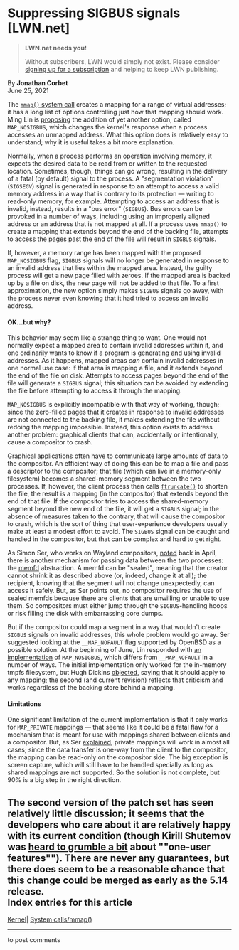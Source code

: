 # Suppressing SIGBUS signals [LWN.net]

> **LWN.net needs you!**
> 
> Without subscribers, LWN would simply not exist. Please consider [signing up for a subscription](/Promo/nst-nag2/subscribe) and helping to keep LWN publishing. 

By **Jonathan Corbet**  
June 25, 2021 

The [`mmap()` system call](https://man7.org/linux/man-pages/man2/mmap.2.html) creates a mapping for a range of virtual addresses; it has a long list of options controlling just how that mapping should work. Ming Lin is [proposing](/ml/linux-kernel/1622792602-40459-1-git-send-email-mlin@kernel.org/) the addition of yet another option, called `MAP_NOSIGBUS`, which changes the kernel's response when a process accesses an unmapped address. What this option does is relatively easy to understand; why it is useful takes a bit more explanation. 

Normally, when a process performs an operation involving memory, it expects the desired data to be read from or written to the requested location. Sometimes, though, things can go wrong, resulting in the delivery of a fatal (by default) signal to the process. A "segmentation violation" (`SIGSEGV`) signal is generated in response to an attempt to access a valid memory address in a way that is contrary to its protection — writing to read-only memory, for example. Attempting to access an address that is invalid, instead, results in a "bus error" (`SIGBUS`). Bus errors can be provoked in a number of ways, including using an improperly aligned address or an address that is not mapped at all. If a process uses `mmap()` to create a mapping that extends beyond the end of the backing file, attempts to access the pages past the end of the file will result in `SIGBUS` signals. 

If, however, a memory range has been mapped with the proposed `MAP_NOSIGBUS` flag, `SIGBUS` signals will no longer be generated in response to an invalid address that lies within the mapped area. Instead, the guilty process will get a new page filled with zeroes. If the mapped area is backed up by a file on disk, the new page will not be added to that file. To a first approximation, the new option simply makes `SIGBUS` signals go away, with the process never even knowing that it had tried to access an invalid address. 

#### OK...but why?

This behavior may seem like a strange thing to want. One would not normally expect a mapped area to contain invalid addresses within it, and one ordinarily wants to know if a program is generating and using invalid addresses. As it happens, mapped areas _can_ contain invalid addresses in one normal use case: if that area is mapping a file, and it extends beyond the end of the file on disk. Attempts to access pages beyond the end of the file will generate a `SIGBUS` signal; this situation can be avoided by extending the file before attempting to access it through the mapping. 

`MAP_NOSIGBUS` is explicitly incompatible with that way of working, though; since the zero-filled pages that it creates in response to invalid addresses are not connected to the backing file, it makes extending the file without redoing the mapping impossible. Instead, this option exists to address another problem: graphical clients that can, accidentally or intentionally, cause a compositor to crash. 

Graphical applications often have to communicate large amounts of data to the compositor. An efficient way of doing this can be to map a file and pass a descriptor to the compositor; that file (which can live in a memory-only filesystem) becomes a shared-memory segment between the two processes. If, however, the client process then calls [`ftruncate()`](https://man7.org/linux/man-pages/man2/ftruncate.2.html) to shorten the file, the result is a mapping (in the compositor) that extends beyond the end of that file. If the compositor tries to access the shared-memory segment beyond the new end of the file, it will get a `SIGBUS` signal; in the absence of measures taken to the contrary, that will cause the compositor to crash, which is the sort of thing that user-experience developers usually make at least a modest effort to avoid. The `SIGBUS` signal can be caught and handled in the compositor, but that can be complex and hard to get right. 

As Simon Ser, who works on Wayland compositors, [noted](/ml/linux-mm/vs1Us2sm4qmfvLOqNat0-r16GyfmWzqUzQ4KHbXJwEcjhzeoQ4sBTxx7QXDG9B6zk5AeT7FsNb3CSr94LaKy6Novh1fbbw8D_BBxYsbPLms=@emersion.fr/) back in April, there is another mechanism for passing data between the two processes: the [memfd](/Articles/593918/) abstraction. A memfd can be "sealed", meaning that the creator cannot shrink it as described above (or, indeed, change it at all); the recipient, knowing that the segment will not change unexpectedly, can access it safely. But, as Ser points out, no compositor requires the use of sealed memfds because there are clients that are unwilling or unable to use them. So compositors must either jump through the `SIGBUS`-handling hoops or risk filling the disk with embarrassing core dumps. 

But if the compositor could map a segment in a way that wouldn't create `SIGBUS` signals on invalid addresses, this whole problem would go away. Ser suggested looking at the `__MAP_NOFAULT` flag supported by OpenBSD as a possible solution. At the beginning of June, Lin responded with [an implementation](/ml/linux-kernel/1622589753-9206-1-git-send-email-mlin@kernel.org/) of `MAP_NOSIGBUS`, which differs from `__MAP_NOFAULT` in a number of ways. The initial implementation only worked for the in-memory tmpfs filesystem, but Hugh Dickins [objected](/ml/linux-kernel/alpine.LSU.2.11.2106011913590.3353@eggly.anvils/), saying that it should apply to any mapping; the second (and current revision) reflects that criticism and works regardless of the backing store behind a mapping. 

#### Limitations

One significant limitation of the current implementation is that it only works for `MAP_PRIVATE` mappings — that seems like it could be a fatal flaw for a mechanism that is meant for use with mappings shared between clients and a compositor. But, as Ser [explained](/ml/linux-mm/lpi4uT69AFMwtmWtwW_qJAmYm_r0jRikL11G_zI4X7wq--6Jtpiej8kGn8gePfv0Dtn4VmzsOqT2Q5-L3ca2niDi0nlC0nVYphbFBnNJnw0=@emersion.fr/), private mappings will work in almost all cases; since the data transfer is one-way from the client to the compositor, the mapping can be read-only on the compositor side. The big exception is screen capture, which will still have to be handled specially as long as shared mappings are not supported. So the solution is not complete, but 90% is a big step in the right direction. 

The second version of the patch set has seen relatively little discussion; it seems that the developers who care about it are relatively happy with its current condition (though Kirill Shutemov was [heard to grumble a bit](/ml/linux-kernel/20210604152407.ouchyfuxjvchfroe@box/) about ""one-user features""). There are never any guarantees, but there does seem to be a reasonable chance that this change could be merged as early as the 5.14 release.  
Index entries for this article  
---  
[Kernel](/Kernel/Index)| [System calls/mmap()](/Kernel/Index#System_calls-mmap)  
  


* * *

to post comments 

